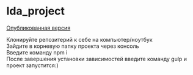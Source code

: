 # Ida_project

<a href="https://shujinko53.github.io/Ida_project/src">Опубликованная версия</a>

Клонируйте репозитерий к себе на компьютер/ноутбук<br>
Зайдите в корневую папку проекта через консоль<br>
Введите команду npm i<br>
После завершения установки зависимостей введите команду gulp и проект запустится:)
